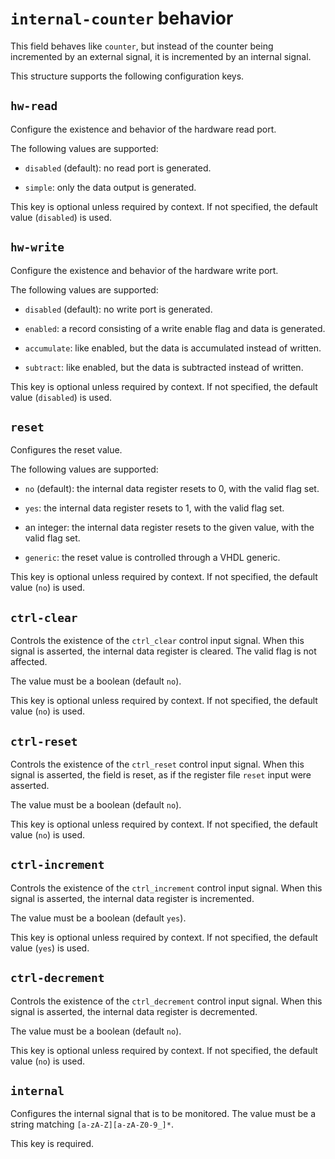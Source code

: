 # `internal-counter` behavior

This field behaves like `counter`, but instead of the counter being
incremented by an external signal, it is incremented by an internal
signal.

This structure supports the following configuration keys.

## `hw-read`

Configure the existence and behavior of the hardware read port.

The following values are supported:

 - `disabled` (default): no read port is generated.

 - `simple`: only the data output is generated.

This key is optional unless required by context. If not specified, the default value (`disabled`) is used.

## `hw-write`

Configure the existence and behavior of the hardware write port.

The following values are supported:

 - `disabled` (default): no write port is generated.

 - `enabled`: a record consisting of a write enable flag and data is generated.

 - `accumulate`: like enabled, but the data is accumulated instead of written.

 - `subtract`: like enabled, but the data is subtracted instead of written.

This key is optional unless required by context. If not specified, the default value (`disabled`) is used.

## `reset`

Configures the reset value.

The following values are supported:

 - `no` (default): the internal data register resets to 0, with the valid flag set.

 - `yes`: the internal data register resets to 1, with the valid flag set.

 - an integer: the internal data register resets to the given value, with the valid flag set.

 - `generic`: the reset value is controlled through a VHDL generic.

This key is optional unless required by context. If not specified, the default value (`no`) is used.

## `ctrl-clear`

Controls the existence of the `ctrl_clear` control input
signal. When this signal is asserted, the internal data register is
cleared. The valid flag is not affected.

The value must be a boolean (default `no`).

This key is optional unless required by context. If not specified, the default value (`no`) is used.

## `ctrl-reset`

Controls the existence of the `ctrl_reset` control input
signal. When this signal is asserted, the field is reset, as if the
register file `reset` input were asserted.

The value must be a boolean (default `no`).

This key is optional unless required by context. If not specified, the default value (`no`) is used.

## `ctrl-increment`

Controls the existence of the `ctrl_increment` control input
signal. When this signal is asserted, the internal data register is
incremented.

The value must be a boolean (default `yes`).

This key is optional unless required by context. If not specified, the default value (`yes`) is used.

## `ctrl-decrement`

Controls the existence of the `ctrl_decrement` control input
signal. When this signal is asserted, the internal data register is
decremented.

The value must be a boolean (default `no`).

This key is optional unless required by context. If not specified, the default value (`no`) is used.

## `internal`

Configures the internal signal that is to be monitored. The value
must be a string matching `[a-zA-Z][a-zA-Z0-9_]*`.

This key is required.